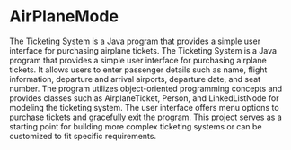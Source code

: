# AirPlaneMode
The Ticketing System is a Java program that provides a simple user interface for purchasing airplane tickets. 
The Ticketing System is a Java program that provides a simple user interface for purchasing airplane tickets. 
It allows users to enter passenger details such as name, flight information, departure and arrival airports, departure date, and seat number. 
The program utilizes object-oriented programming concepts and provides classes such as AirplaneTicket, Person, and LinkedListNode for modeling the ticketing system. 
The user interface offers menu options to purchase tickets and gracefully exit the program. 
This project serves as a starting point for building more complex ticketing systems or can be customized to fit specific requirements.
